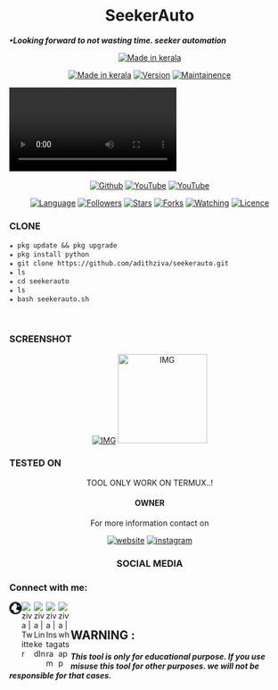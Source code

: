 <h1 align="center">SeekerAuto</h1>

***•Looking forward to not wasting time. seeker automation***


<p align="center">
<a href="https://github.com/adithziva"><img title="Made in kerala" src="https://img.shields.io/badge/MADE%20IN-KERALA-SCRIPT?colorA=%23ff8100&colorB=%23017e40&colorC=%23ff0000&style=for-the-badge"></a>
</p>
<p align="center">
<a href="https://github.com/adithziva"><img title="Made in kerala" src="https://img.shields.io/badge/TOOL-SEEKER-green"></a>
<a href="https://github.com/adithziva"><img title="Version" src="https://img.shields.io/badge/Version-1.0-green.svg?style=flat-square"></a>
<a href="https://github.com/adithziva"><img title="Maintainence" src="https://img.shields.io/badge/updated%3F-yes-green.svg"></a>
</p>

![gif](imag/3.mp4)<br/>

<p align="center">
<a href="https://github.com/adithziva"><img title="Github" src="https://img.shields.io/badge/BLVCK-HACKER-brightgreen?style=for-the-badge&logo=github"></a>
<a href="#"><img title="YouTube" src="https://img.shields.io/badge/YouTube-BLVCK HACKER-red?style=for-the-badge&logo=Youtube"></a>
<a href="#"><img title="YouTube" src="https://img.shields.io/badge/WHATSAPP-JOINGROUP-red?style=for-the-badge&logo=whatsapp"></a>
</p>
<p align="center">
<a href="https://github.com/adithziva"><img title="Language" src="https://img.shields.io/badge/Made%20with-Bash-1f425f.svg?v=100"></a>
<a href="https://instagram.com/mr_ziva_"><img title="Followers" src="https://img.shields.io/github/followers/adithziva?color=blue&style=flat-square"></a>
<a href="https://github.com/adithziva"><img title="Stars" src="https://img.shields.io/github/stars/adithziva/seekerauto?color=red&style=flat-square"></a>
<a href="https://github.com/adithziva"><img title="Forks" src="https://img.shields.io/github/forks/adithziva/seekerauto?color=red&style=flat-square"></a>
<a href="https://github.com/adithziva"><img title="Watching" src="https://img.shields.io/github/watchers/adithziva/seekerauto?label=Watchers&color=blue&style=flat-square"></a>
<a href="https://github.com/adithziva"><img title="Licence" src="https://img.shields.io/badge/NO-LICIENCE-blue.svg"></a>
</p>


### CLONE
```
★ pkg update && pkg upgrade
★ pkg install python
★ git clone https://github.com/adithziva/seekerauto.git
★ ls
★ cd seekerauto
★ ls
★ bash seekerauto.sh
```
</br>


### SCREENSHOT
<p align="center">
<a href="http://github.com/adithziva"><img title="IMG" src="img/1.jpg" width="160"></a>
<a href="http://github.com/adithziva"><img title="IMG" src="img/2.jpg" width="160" height="160"></a>
</P>

### TESTED ON
<p align="center">TOOL ONLY WORK ON TERMUX..!</p>



<h4 align="center">OWNER</h4>
<p align="center">For more information contact on</p>


<p align="center">
<a href="https://blvcksec.ml"><img title="website" src="https://img.shields.io/badge/MY%20-Website-brightgreen"></a>
<a href="https://instagram.com/mr_ziva_"><img title="instagram" src="https://img.shields.io/badge/MY%20-INSTAGRAM-orange"></a>
</p>

<h3 align="center">SOCIAL MEDIA</h3>

### Connect with me:

[<img align="left" alt="blvcksec.com" width="22px" src="https://raw.githubusercontent.com/iconic/open-iconic/master/svg/globe.svg" />][website]
[<img align="left" alt="ziva | Twitter" width="22px" src="https://cdn.jsdelivr.net/npm/simple-icons@v3/icons/twitter.svg" />][twitter]
[<img align="left" alt="ziva | LinkedIn" width="22px" src="https://cdn.jsdelivr.net/npm/simple-icons@v3/icons/linkedin.svg" />][linkedin]
[<img align="left" alt="ziva | Instagram" width="22px" src="https://cdn.jsdelivr.net/npm/simple-icons@v3/icons/instagram.svg" />][instagram]
[<img align="left" alt="ziva | whatsapp" width="22px" src="https://cdn.jsdelivr.net/npm/simple-icons@v3/icons/whatsapp.svg" />][whatsapp]

<br/>

[website]: http://blvcksec.ml
[twitter]: https://twitter.com/adithziva?s=09
[instagram]: https://instagram.com/mr_ziva_
[linkedin]: #
[whatsapp]: #



## WARNING : 

***This tool is only for educational purpose. If you use misuse this tool for other purposes. we will not be responsible for that cases.***

